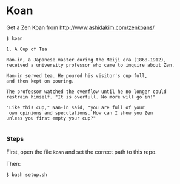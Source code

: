 # Koan
Get a Zen Koan from http://www.ashidakim.com/zenkoans/


```
$ koan

1. A Cup of Tea

Nan-in, a Japanese master during the Meiji era (1868-1912), 
received a university professor who came to inquire about Zen.

Nan-in served tea. He poured his visitor's cup full, 
and then kept on pouring.

The professor watched the overflow until he no longer could 
restrain himself. "It is overfull. No more will go in!"

"Like this cup," Nan-in said, "you are full of your
 own opinions and speculations. How can I show you Zen 
unless you first empty your cup?"


```




### Steps 
First, open the file `koan` and set the correct path to this repo.

Then:
```
$ bash setup.sh
```
